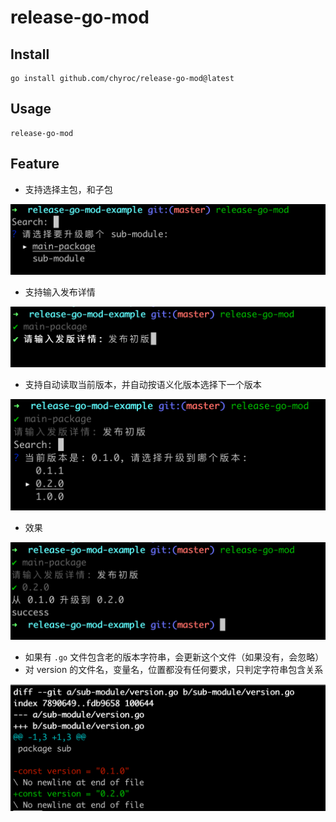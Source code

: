 # release-go-mod

## Install

```shell
go install github.com/chyroc/release-go-mod@latest
```

## Usage

```shell
release-go-mod
```

## Feature

- 支持选择主包，和子包

![](./screenshots/re-1.png)

- 支持输入发布详情

![](./screenshots/re-2.png)

- 支持自动读取当前版本，并自动按语义化版本选择下一个版本

![](./screenshots/re-3.png)

- 效果

![](./screenshots/re-4.png)

- 如果有 `.go` 文件包含老的版本字符串，会更新这个文件（如果没有，会忽略）
- 对 version 的文件名，变量名，位置都没有任何要求，只判定字符串包含关系

![](./screenshots/re-5.png)
